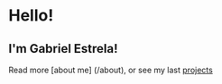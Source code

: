 # Hello!

## I'm Gabriel Estrela! 

Read more [about me] (/about), or see my last [projects](/projects)